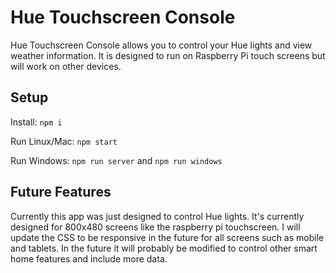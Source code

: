 # Hue Touchscreen Console

Hue Touchscreen Console allows you to control your Hue lights and view weather information.
It is designed to run on Raspberry Pi touch screens but will work on other devices.

## Setup

Install:
`npm i`

Run Linux/Mac: 
`npm start`

Run Windows: `npm run server` and `npm run windows`

## Future Features

Currently this app was just designed to control Hue lights.
It's currently designed for 800x480 screens like the raspberry pi touchscreen.
I will update the CSS to be responsive in the future for all screens such as mobile and tablets.
In the future it will probably be modified to control other smart home features and include more data.
